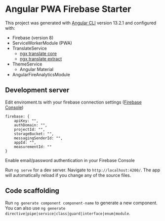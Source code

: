 # Angular PWA Firebase Starter

This project was generated with [Angular CLI](https://github.com/angular/angular-cli) version 13.2.1 and configured with:

* Firebase (version 8)
* ServiceWorkerModule (PWA)
* TranslateService
  * [ngx translate core](https://github.com/ngx-translate/core)
  * [ngx translate extract](https://github.com/biesbjerg/ngx-translate-extract)
* ThemeService
  * Angular Material
* AngularFireAnalyticsModule

## Development server

Edit enviroment.ts with your firebase connection settings ([Firebase Console](https://console.firebase.google.com/u/0/))

```
firebase: {   
	apiKey: "",   
	authDomain: "",   
	projectId: "",   
	storageBucket: "",   
	messagingSenderId: "",   
	appId: "",   
	measurementId: ""   
}
```

Enable email/password authentication in your Firebase Console

Run `ng serve` for a dev server. Navigate to `http://localhost:4200/`. The app will automatically reload if you change any of the source files.

## Code scaffolding

Run `ng generate component component-name` to generate a new component. You can also use `ng generate directive|pipe|service|class|guard|interface|enum|module`.
